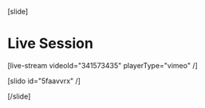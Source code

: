 [slide]
# Live Session

[live-stream videoId="341573435" playerType="vimeo" /]

[slido id="5faavvrx" /]

[/slide]